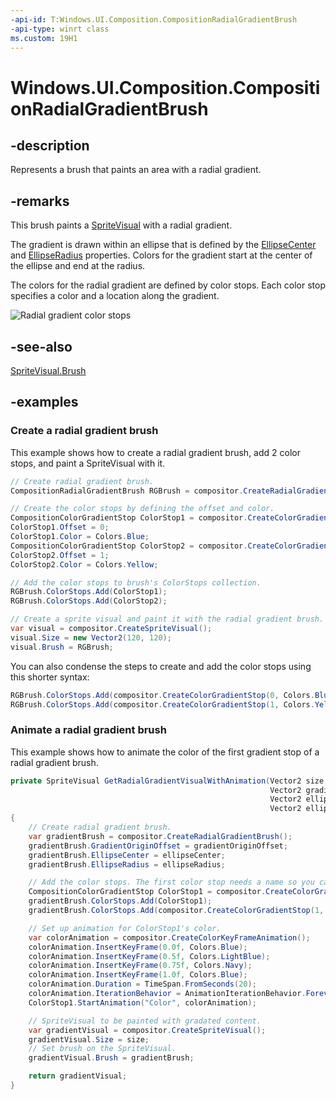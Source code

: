 ```yaml
---
-api-id: T:Windows.UI.Composition.CompositionRadialGradientBrush
-api-type: winrt class
ms.custom: 19H1
---
```


<!-- Class syntax.
public class CompositionRadialGradientBrush : CompositionGradientBrush, CompositionGradientBrush
-->

# Windows.UI.Composition.CompositionRadialGradientBrush

## -description

Represents a brush that paints an area with a radial gradient.

## -remarks

This brush paints a [SpriteVisual](spritevisual.md) with a radial gradient. 

The gradient is drawn within an ellipse that is defined by the [EllipseCenter](compositionradialgradientbrush_ellipsecenter.md) and [EllipseRadius](compositionradialgradientbrush_ellipseradius.md) properties.
Colors for the gradient start at the center of the ellipse and end at the radius.

The colors for the radial gradient are defined by color stops. Each color stop specifies a color and a location along the gradient.

![Radial gradient color stops](images/radial-gradient.png)

## -see-also

[SpriteVisual.Brush](spritevisual_brush.md)

## -examples

### Create a radial gradient brush

This example shows how to create a radial gradient brush, add 2 color stops, and paint a SpriteVisual with it.

```csharp
// Create radial gradient brush.
CompositionRadialGradientBrush RGBrush = compositor.CreateRadialGradientBrush();

// Create the color stops by defining the offset and color.
CompositionColorGradientStop ColorStop1 = compositor.CreateColorGradientStop();
ColorStop1.Offset = 0;
ColorStop1.Color = Colors.Blue;
CompositionColorGradientStop ColorStop2 = compositor.CreateColorGradientStop();
ColorStop2.Offset = 1;
ColorStop2.Color = Colors.Yellow;

// Add the color stops to brush's ColorStops collection.
RGBrush.ColorStops.Add(ColorStop1);
RGBrush.ColorStops.Add(ColorStop2);

// Create a sprite visual and paint it with the radial gradient brush.
var visual = compositor.CreateSpriteVisual();
visual.Size = new Vector2(120, 120);
visual.Brush = RGBrush;
```

You can also condense the steps to create and add the color stops using this shorter syntax:

```csharp
RGBrush.ColorStops.Add(compositor.CreateColorGradientStop(0, Colors.Blue));
RGBrush.ColorStops.Add(compositor.CreateColorGradientStop(1, Colors.Yellow));
```

### Animate a radial gradient brush

This example shows how to animate the color of the first gradient stop of a radial gradient brush.

```csharp
private SpriteVisual GetRadialGradientVisualWithAnimation(Vector2 size,
                                                          Vector2 gradientOriginOffset,
                                                          Vector2 ellipseCenter,
                                                          Vector2 ellipseRadius)
{
    // Create radial gradient brush.
    var gradientBrush = compositor.CreateRadialGradientBrush();
    gradientBrush.GradientOriginOffset = gradientOriginOffset;
    gradientBrush.EllipseCenter = ellipseCenter;
    gradientBrush.EllipseRadius = ellipseRadius;

    // Add the color stops. The first color stop needs a name so you can refer to it later.
    CompositionColorGradientStop ColorStop1 = compositor.CreateColorGradientStop(0, Colors.Blue);
    gradientBrush.ColorStops.Add(ColorStop1);
    gradientBrush.ColorStops.Add(compositor.CreateColorGradientStop(1, Colors.Yellow));

    // Set up animation for ColorStop1's color.
    var colorAnimation = compositor.CreateColorKeyFrameAnimation();
    colorAnimation.InsertKeyFrame(0.0f, Colors.Blue);
    colorAnimation.InsertKeyFrame(0.5f, Colors.LightBlue);
    colorAnimation.InsertKeyFrame(0.75f, Colors.Navy);
    colorAnimation.InsertKeyFrame(1.0f, Colors.Blue);
    colorAnimation.Duration = TimeSpan.FromSeconds(20);
    colorAnimation.IterationBehavior = AnimationIterationBehavior.Forever;
    ColorStop1.StartAnimation("Color", colorAnimation);

    // SpriteVisual to be painted with gradated content.
    var gradientVisual = compositor.CreateSpriteVisual();
    gradientVisual.Size = size;
    // Set brush on the SpriteVisual.
    gradientVisual.Brush = gradientBrush;

    return gradientVisual;
}
```
